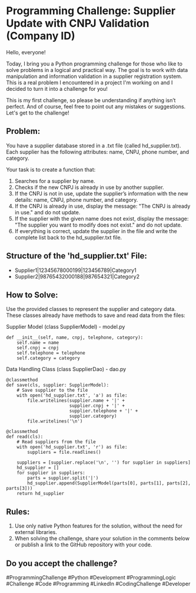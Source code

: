 # Programming Challenge: Supplier Update with CNPJ Validation (Company ID)
Hello, everyone!

Today, I bring you a Python programming challenge for those who like to solve problems in a logical and practical way. The goal is to work with data manipulation and information validation in a supplier registration system. This is a real problem I encountered in a project I'm working on and I decided to turn it into a challenge for you!

This is my first challenge, so please be understanding if anything isn’t perfect. And of course, feel free to point out any mistakes or suggestions. Let's get to the challenge!

## Problem:
You have a supplier database stored in a .txt file (called hd_supplier.txt). Each supplier has the following attributes: name, CNPJ, phone number, and category.

Your task is to create a function that:

1. Searches for a supplier by name.
2. Checks if the new CNPJ is already in use by another supplier.
3. If the CNPJ is not in use, update the supplier’s information with the new details: name, CNPJ, phone number, and category.
4. If the CNPJ is already in use, display the message: "The CNPJ is already in use." and do not update.
5. If the supplier with the given name does not exist, display the message: "The supplier you want to modify does not exist." and do not update.
6. If everything is correct, update the supplier in the file and write the complete list back to the hd_supplier.txt file.

## Structure of the 'hd_supplier.txt' File:
- Supplier1|12345678000199|123456789|Category1
- Supplier2|98765432000188|987654321|Category2

## How to Solve:
Use the provided classes to represent the supplier and category data. These classes already have methods to save and read data from the files:

Supplier Model (class SupplierModel) - model.py

    def __init__(self, name, cnpj, telephone, category):
        self.name = name
        self.cnpj = cnpj
        self.telephone = telephone
        self.category = category

Data Handling Class (class SupplierDao) - dao.py

    @classmethod
    def save(cls, supplier: SupplierModel):
        # Save supplier to the file
        with open('hd_supplier.txt', 'a') as file:
            file.writelines(supplier.name + '|' + 
                            supplier.cnpj + '|' + 
                            supplier.telephone + '|' + 
                            supplier.category)
            file.writelines('\n')

    @classmethod
    def read(cls):
        # Read suppliers from the file
        with open('hd_supplier.txt', 'r') as file:
            suppliers = file.readlines()
        
        suppliers = [supplier.replace('\n', '') for supplier in suppliers]
        hd_supplier = []
        for supplier in suppliers:
            parts = supplier.split('|')
            hd_supplier.append(SupplierModel(parts[0], parts[1], parts[2], parts[3]))
        return hd_supplier



## Rules:
1. Use only native Python features for the solution, without the need for external libraries.
2. When solving the challenge, share your solution in the comments below or publish a link to the GitHub repository with your code.

## Do you accept the challenge?
#ProgrammingChallenge #Python #Development #ProgrammingLogic #Challenge #Code #Programming #LinkedIn #CodingChallenge #Developer

